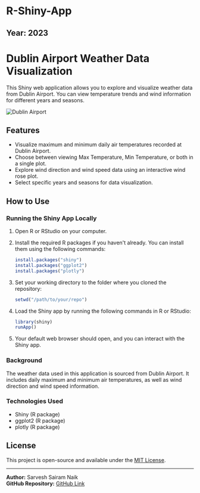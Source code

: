 # R-Shiny-App

## Year: 2023

# Dublin Airport Weather Data Visualization

This Shiny web application allows you to explore and visualize weather data from Dublin Airport. You can view temperature trends and wind information for different years and seasons.

![Dublin Airport](https://alphaflowscreeds.com/wp-content/uploads/2021/02/Dublin-Airport.jpg)

## Features

- Visualize maximum and minimum daily air temperatures recorded at Dublin Airport.
- Choose between viewing Max Temperature, Min Temperature, or both in a single plot.
- Explore wind direction and wind speed data using an interactive wind rose plot.
- Select specific years and seasons for data visualization.

## How to Use

### Running the Shiny App Locally

1. Open R or RStudio on your computer.

2. Install the required R packages if you haven't already. You can install them using the following commands:

   ```R
   install.packages("shiny")
   install.packages("ggplot2")
   install.packages("plotly")
   ```

3. Set your working directory to the folder where you cloned the repository:

   ```R
   setwd("/path/to/your/repo")
   ```

4. Load the Shiny app by running the following commands in R or RStudio:

   ```R
   library(shiny)
   runApp()
   ```

5. Your default web browser should open, and you can interact with the Shiny app.

### Background

The weather data used in this application is sourced from Dublin Airport. It includes daily maximum and minimum air temperatures, as well as wind direction and wind speed information.

### Technologies Used

- Shiny (R package)
- ggplot2 (R package)
- plotly (R package)

## License
This project is open-source and available under the [MIT License](LICENSE).

---

**Author:** Sarvesh Sairam Naik  
**GitHub Repository:** [GitHub Link](https://github.com/sarveshsn)
